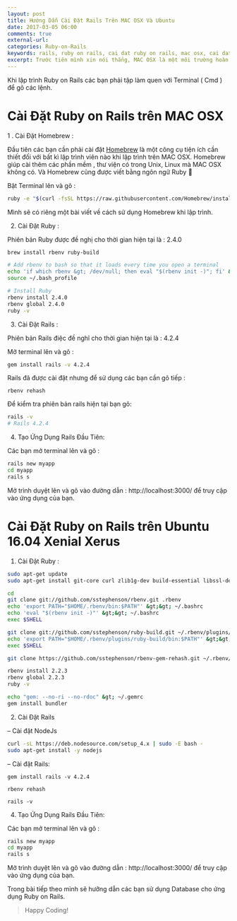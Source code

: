 ```yaml
---
layout: post
title: Hướng Dẫn Cài Đặt Rails Trên MAC OSX Và Ubuntu
date: 2017-03-05 06:00
comments: true
external-url:
categories: Ruby-on-Rails
keywords: rails, ruby on rails, cai dat ruby on rails, mac osx, cai dat rails tren mac, cai dat rails tren osx, cai dat rails tren ubuntu
excerpt: Trước tiên mình xin nói thẳng, MAC OSX là một môi trường hoàn hảo để cài lập trình Ruby on Rails. Nếu có điều kiện thì các bạn hãy trang bị ngay cho bản thân một con Macbook để làm việc hiệu quả hơn. Còn không thì các bạn phải cài đặt hệ điều hành Ubuntu để làm hệ điều hành chính, hoặc máy ảo chạy Ubuntu cho các bạn thích xài Window nhưng vẫn muốn lập trình Ruby. Nhưng các thư viện của Rails hỗ trợ tốt nhất vẫn dành cho MAC OS. Cho nên đôi khi chúng không sử dụng được trên Ubuntu.
---
```

Khi lập trình Ruby on Rails các bạn phải tập làm quen với Terminal ( Cmd ) để gõ các lệnh.

# Cài Đặt Ruby on Rails trên MAC OSX

1 . Cài Đặt Homebrew :

Đầu tiên các bạn cần phải cài đặt [Homebrew](http://brew.sh/) là một công cụ tiện ích cần thiết đối với bất kì lập trình viên nào khi lập trình trên MAC OSX. Homebrew giúp cài thêm các phần mềm , thư viện có trong Unix, Linux mà MAC OSX không có. Và Homebrew cũng được viết bằng ngôn ngữ Ruby 🙂

Bật Terminal lên và gõ : 

```bash
ruby -e "$(curl -fsSL https://raw.githubusercontent.com/Homebrew/install/master/install)"
```

Mình sẽ có riêng một bài viết về cách sử dụng Homebrew khi lập trình.

2. Cài Đặt Ruby :

Phiên bản Ruby được đề nghị cho thời gian hiện tại là : 2.4.0

```bash
brew install rbenv ruby-build

# Add rbenv to bash so that it loads every time you open a terminal
echo 'if which rbenv &gt; /dev/null; then eval "$(rbenv init -)"; fi' &gt;&gt; ~/.bash_profile
source ~/.bash_profile

# Install Ruby
rbenv install 2.4.0
rbenv global 2.4.0
ruby -v
```

3. Cài  Đặt Rails :

Phiên bản Rails điệc đề nghĩ cho thời gian hiện tại là : 4.2.4

Mở terminal lên và gõ : 

```bash
gem install rails -v 4.2.4
```

Rails đã được cài đặt nhưng để sử dụng các bạn cần gõ tiếp :

```
rbenv rehash
```

Để kiểm tra phiên bản rails hiện tại bạn gõ:

```bash
rails -v
# Rails 4.2.4
```

4. Tạo Ứng Dụng Rails Đầu Tiên:

Các bạn mở terminal lên và gõ : 

```bash
rails new myapp
cd myapp
rails s
```

Mở trình duyệt lên và gõ vào đường dẫn : http://localhost:3000/ để truy cập vào ứng dụng của bạn.

# Cài Đặt Ruby on Rails trên Ubuntu 16.04 Xenial Xerus 

1. Cài Đặt Ruby : 

```bash
sudo apt-get update
sudo apt-get install git-core curl zlib1g-dev build-essential libssl-dev libreadline-dev libyaml-dev libsqlite3-dev sqlite3 libxml2-dev libxslt1-dev libcurl4-openssl-dev python-software-properties libffi-dev
```

```bash
cd
git clone git://github.com/sstephenson/rbenv.git .rbenv
echo 'export PATH="$HOME/.rbenv/bin:$PATH"' &gt;&gt; ~/.bashrc
echo 'eval "$(rbenv init -)"' &gt;&gt; ~/.bashrc
exec $SHELL

git clone git://github.com/sstephenson/ruby-build.git ~/.rbenv/plugins/ruby-build
echo 'export PATH="$HOME/.rbenv/plugins/ruby-build/bin:$PATH"' &gt;&gt; ~/.bashrc
exec $SHELL

git clone https://github.com/sstephenson/rbenv-gem-rehash.git ~/.rbenv/plugins/rbenv-gem-rehash

rbenv install 2.2.3
rbenv global 2.2.3
ruby -v
```


```bash
echo "gem: --no-ri --no-rdoc" &gt; ~/.gemrc
gem install bundler
```

2. Cài Đặt Rails

– Cài đặt NodeJs

```bash
curl -sL https://deb.nodesource.com/setup_4.x | sudo -E bash -
sudo apt-get install -y nodejs
```

– Cài đặt Rails:

```
gem install rails -v 4.2.4
```

```
rbenv rehash
```

```
rails -v
```

4. Tạo Ứng Dụng Rails Đầu Tiên:

Các bạn mở terminal lên và gõ : 

```bash
rails new myapp
cd myapp
rails s
```

Mở trình duyệt lên và gõ vào đường dẫn : http://localhost:3000/ để truy cập vào ứng dụng của bạn.

Trong bài tiếp theo mình sẽ hưỡng dẫn các bạn sử dụng Database cho ứng dụng Ruby on Rails.

>Happy Coding!